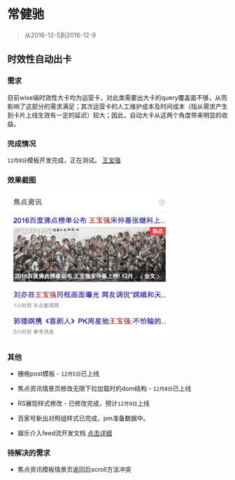 # 常健驰

> 从2016-12-5到2016-12-9

## 时效性自动出卡

### 需求

目前wise端时效性大卡均为运营卡，对此类需要出大卡的query覆盖面不够，从而影响了这部分的需求满足；其次运营卡的人工维护成本及时间成本（指从需求产生到卡片上线生效有一定的延迟）较大；因此，自动大卡从这两个角度带来明显的收益。

### 完成情况

`12月8日`模板开发完成，正在测试。 [王宝强](http://cp01-ala-fe-col-4.epc.baidu.com:8003/s?word=%E7%8E%8B%E5%AE%9D%E5%BC%BA&sid=113488%20%E5%AF%B9%E7%85%A7%E7%BB%84%EF%BC%9Ahttp://cp01-ala-fe-col-4.epc.baidu.com:8003/s?word=%E7%8E%8B%E5%AE%9D%E5%BC%BA&sid=113489)

### 效果截图 

<img src="./img/v_changjianchi/zdck.png" width="375">

### 其他

* 栅格post模板 - `12月5日`已上线

* 焦点资讯情景页修改无限下拉加载时的dom结构 - `12月8日`已上线

* RS展现样式修改 - 已修改完成，预计`12月9日`上线

* 百家号新出对照组样式已完成，pm准备数据中。

* 娱乐介入feed流开发文档 [点击详细](http://wiki.baidu.com/pages/viewpage.action?pageId=258840028)

### 待解决的需求

* 焦点资讯模板情景页返回后scroll方法冲突
